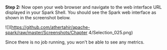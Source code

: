 **Step 2:** Now open your web browser and navigate to the web interface URL displayed in your Spark Shell. You should see the Spark web interface as shown in the screenshot below.

![](https://github.com/athertahir/apache-spark/raw/master/Screenshots/Chapter 4/Selection_025.png)

Since there is no job running, you won't be able to see any metrics.
